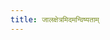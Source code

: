 ```yaml
---
title: जालक्षेत्रमिदमन्विष्यताम्
---
```


<link href="../pagefind/pagefind-ui.css" rel="stylesheet">
<script src="../pagefind/pagefind-ui.js"></script>

<div id="search"></div>
<script>
  window.addEventListener('load', (event) => {
      new PagefindUI({ element: "#search", 
      mergeIndex: [ 
        {bundlePath: "/pagefind"}, 
        {bundlePath: "notes/pagefind"}, {bundlePath: "vishvAsa.github.io/pagefind"}, {bundlePath: "AgamaH/pagefind"}, {bundlePath: "AgamaH_vaiShNavaH/pagefind"}, {bundlePath: "AgamaH_brAhmaH/pagefind"}, {bundlePath: "AgamaH_shaivaH/pagefind"}, {bundlePath: "jyotiSham/pagefind"}, {bundlePath: "mImAMsA/pagefind"}, {bundlePath: "rahaShTippanyaH/pagefind"}, {bundlePath: "vedAH_Rk/pagefind"}, {bundlePath: "bhAShAntaram/pagefind"}, {bundlePath: "kalpAntaram/pagefind"}, {bundlePath: "kAvyam/pagefind"}, {bundlePath: "purANam/pagefind"}, {bundlePath: "purANam_vaiShNavam/pagefind"}, {bundlePath: "rAmAyaNam/pagefind"}, {bundlePath: "rAmAnujIyam/pagefind"}, {bundlePath: "mAdhvam/pagefind"}, {bundlePath: "mahAbhAratam/pagefind"}, {bundlePath: "notes/pagefind"}, {bundlePath: "sanskrit/pagefind"}, {bundlePath: "vedAH_sAma/pagefind"}, {bundlePath: "devaH/pagefind"}, {bundlePath: "kannaDa/pagefind"}, {bundlePath: "pALi/pagefind"}, {bundlePath: "tipiTaka/pagefind"}, {bundlePath: "vedAH_yajuH/pagefind"},
      ],
      showSubResults: true });
  });
</script>


